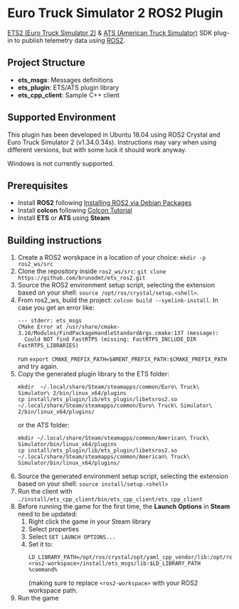 # Euro Truck Simulator 2 ROS2 Plugin
[ETS2 (Euro Truck Simulator 2)](https://eurotrucksimulator2.com/) & [ATS (American Truck Simulator)](https://americantrucksimulator.com/) SDK plug-in to publish telemetry data using [ROS2](https://index.ros.org/doc/ros2/).

## Project Structure

* **ets_msgs**: Messages definitions
* **ets_plugin**: ETS/ATS plugin library
* **ets_cpp_client**: Sample C++ client

## Supported Environment
This plugin has been developed in Ubuntu 18.04 using ROS2 Crystal and Euro Truck Simulator 2 (v1.34.0.34s). Instructions may vary when using different versions, but with some luck it should work anyway.

Windows is not currently supported.

## Prerequisites
* Install **ROS2** following [Installing ROS2 via Debian Packages](https://index.ros.org/doc/ros2/Installation/Linux-Install-Debians/)
* Install **colcon** following [Colcon Tutorial](https://index.ros.org/doc/ros2/Tutorials/Colcon-Tutorial/)
* Install **ETS** or **ATS** using **Steam**

## Building instructions
1. Create a ROS2 worskpace in a location of your choice: `mkdir -p ros2_ws/src`
2. Clone the repository inside `ros2_ws/src`: `git clone https://github.com/brunodmt/ets_ros2.git`
3. Source the ROS2 environment setup script, selecting the extension based on your shell: `source /opt/ros/crystal/setup.<shell>`.
4. From ros2_ws, build the project: `colcon build --symlink-install`.
   In case you get an error like:
   ```
   --- stderr: ets_msgs                         
   CMake Error at /usr/share/cmake-3.10/Modules/FindPackageHandleStandardArgs.cmake:137 (message):
     Could NOT find FastRTPS (missing: FastRTPS_INCLUDE_DIR FastRTPS_LIBRARIES)
   ```
   run `export CMAKE_PREFIX_PATH=$AMENT_PREFIX_PATH:$CMAKE_PREFIX_PATH` and try again.
5. Copy the generated plugin library to the ETS folder:
   ```
   mkdir  ~/.local/share/Steam/steamapps/common/Euro\ Truck\ Simulator\ 2/bin/linux_x64/plugins
   cp install/ets_plugin/lib/ets_plugin/libetsros2.so ~/.local/share/Steam/steamapps/common/Euro\ Truck\ Simulator\ 2/bin/linux_x64/plugins/
   ```
   or the ATS folder:
   ```
   mkdir ~/.local/share/Steam/steamapps/common/American\ Truck\ Simulator/bin/linux_x64/plugins
   cp install/ets_plugin/lib/ets_plugin/libetsros2.so ~/.local/share/Steam/steamapps/common/American\ Truck\ Simulator/bin/linux_x64/plugins/
   ```
6. Source the generated environment setup script, selecting the extension based on your shell: `source install/setup.<shell>`
7. Run the client with `./install/ets_cpp_client/bin/ets_cpp_client/ets_cpp_client`
8. Before running the game for the first time, the **Launch Options** in **Steam** need to be updated:
   1. Right click the game in your Steam library
   2. Select properties
   3. Select `SET LAUNCH OPTIONS...`
   4. Set it to:
      ```
      LD_LIBRARY_PATH=/opt/ros/crystal/opt/yaml_cpp_vendor/lib:/opt/ros/crystal/opt/rviz_ogre_vendor/lib:/opt/ros/crystal/lib:<ros2-workspace>/install/ets_msgs/lib:$LD_LIBRARY_PATH %command%
      ```
      (making sure to replace `<ros2-workspace>` with your ROS2 workspace path.
9. Run the game
